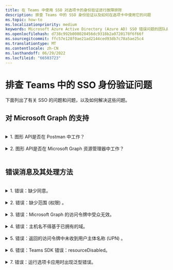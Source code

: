 ```yaml
---
title: 在 Teams 中使用 SSO 对选项卡的身份验证进行故障排除
description: 排查 Teams 中的 SSO 身份验证以及如何在选项卡中使用它的问题
ms.topic: how-to
ms.localizationpriority: medium
keywords: Microsoft Azure Active Directory (Azure AD) SSO 错误问题的团队身份验证选项卡
ms.openlocfilehash: d738c992b008028456dc9318b2a0720178f6f66f
ms.sourcegitcommit: ffc57e128f0ae21ad2144ced93db7c78a5ae25c4
ms.translationtype: MT
ms.contentlocale: zh-CN
ms.lasthandoff: 06/29/2022
ms.locfileid: "66503723"
---
```

# <a name="troubleshoot-sso-authentication-in-teams"></a>排查 Teams 中的 SSO 身份验证问题

下面列出了有关 SSO 的问题和问题，以及如何解决这些问题。
<br>

## <a name="support-for-microsoft-graph"></a>对 Microsoft Graph 的支持

<br>
<details>
<summary>1. 图形 API是否在 Postman 中工作？</summary>
<br>
可以将 Microsoft Graph Postman 集合与 Microsoft Graph API 配合使用。

有关详细信息，请参阅[结合使用 Postman 和 Microsoft Graph API](/graph/use-postman)。
</details>
<br>
<details>
<summary>2. 图形 API是否在 Microsoft Graph 资源管理器中工作？</summary>
<br>
是的，图形 API在 Microsoft Graph 资源管理器中工作。

有关详细信息，请参阅 [Graph 资源管理器](https://developer.microsoft.com/graph/graph-explorer)。

</details>
<br>

## <a name="error-messages-and-how-to-handle-them"></a>错误消息及其处理方法

<br>
<details>
<summary>1. 错误：缺少同意。</summary>
<br>
当 Azure AD 收到访问 Microsoft Graph 资源的请求时，它会检查用户 (或租户管理员) 是否同意此资源。 如果没有用户或管理员同意的记录，Azure AD 会向 Web 服务发送错误消息。

代码必须告知客户端 (，例如，在 403 禁止响应的正文中) 如何处理错误：

- 如果选项卡应用需要只有管理员才能为其提供许可的 Microsoft Graph 范围，则代码应生成错误。
- 如果用户只能许可所需的范围，则代码应回退到用户身份验证备用系统。

</details>
<br>
<details>
<summary>2. 错误：缺少范围 (权限) 。</summary>
<br>
此错误仅在开发过程中出现。

若要处理此错误，服务器端代码应向客户端发送 403 禁止的响应。 它应将错误记录到控制台或将其记录在日志中。
</details>
<br>
<details>
<summary>3. 错误：Microsoft Graph 的访问令牌中受众无效。</summary>
<br>
服务器端代码应向客户端发送 403 禁止响应，以向用户显示消息。 建议还应将错误记录到控制台，或将其记录在日志中。
</details>
<br>
<details>
<summary>4. 错误：主机名不得基于已拥有的域。</summary>
<br>
可在以下两种方案之一中收到此错误：

1. 自定义域不会添加到 Azure AD。 若要将自定义域添加到 Azure AD 并注册它，请按照 [将自定义域名添加到 Azure AD](/azure/active-directory/fundamentals/add-custom-domain) 过程，然后按照步骤再次 [配置访问令牌的范围](tab-sso-register-aad.md#configure-scope-for-access-token) 。
1. 你未使用 Microsoft 365 租户中的管理员凭据登录。 以管理员身份登录到 Microsoft 365。

</details>
<br>
<details>
<summary>5. 错误：返回的访问令牌中未收到用户主体名称 (UPN) 。</summary>
<br>
可以在 Azure AD 中将 UPN 添加为可选声明。

有关详细信息，请参阅为应用和[访问令牌](/azure/active-directory/develop/access-tokens)[提供可选](/azure/active-directory/develop/active-directory-optional-claims)声明。
</details>
<br>
<details>
<summary>6. 错误：Teams SDK 错误：resourceDisabled。</summary>
<br>
若要避免此错误，请确保在 Azure AD 应用注册和 Teams 客户端中正确配置应用程序 ID URI。

有关应用程序 ID URI 的详细信息，请参阅 [“公开 API](tab-sso-register-aad.md#to-expose-an-api)”。

</details>
<br>

<details>
<summary>7. 错误：运行选项卡应用时出现泛型错误。</summary>
<br>
当 Azure AD 中进行的一个或多个应用配置不正确时，可能会显示一般错误。 若要解决此错误，请检查代码和 Teams 清单中配置的应用详细信息是否与 Azure AD 中的值匹配。

下图显示了 Azure AD 中配置的应用详细信息的示例。

:::image type="content" source="../../../assets/images/authentication/teams-sso-tabs/azure-app-details.png" alt-text="Azure AD 中的应用配置值" border="false":::

检查以下值是否匹配 Azure AD、客户端代码和 Teams 应用清单：

- **应用 ID**：在 Azure AD 中生成的应用 ID 在代码和 Teams 清单文件中应相同。 检查 Teams 清单中的应用 ID 与 Azure AD **中的应用程序 (客户端) ID** 匹配。

- **应用机密**：在应用后端配置的应用机密应与 Azure AD 中 **的客户端凭据** 匹配。
    还应检查客户端机密是否已过期。

- **应用程序 ID URI**：代码和 Teams 应用清单文件中的应用 ID URI 应与 Azure AD 中的应用程序 **ID URI** 匹配。

- **应用权限**：检查在范围内定义的权限是否根据应用要求。 如果是，请检查它们是否已授予访问令牌中的用户。

- **管理员同意**：如果任何范围需要管理员同意，请检查是否已向用户授予特定范围的许可。

此外，检查发送到 Tab 应用的访问令牌，以验证以下值是否正确：

- **受众 (aud)**：检查令牌中的应用 ID 是否正确，如 Azure AD 中给出的那样。
- **租户 ID (tid)**：检查令牌中提到的租户是否正确。
- **用户标识 (preferred_username)**：检查用户标识是否与当前用户想要访问的范围的访问令牌请求中的用户名匹配。
- **范围 (scp)**：检查请求访问令牌的范围是否正确，以及 Azure AD 中定义的范围。
- **Azure AD 版本 1.0 或 2.0 (ver)**：检查 Azure AD 版本是否正确。

可以使用 [JWT](https://jwt.ms) 检查令牌。

</details>
